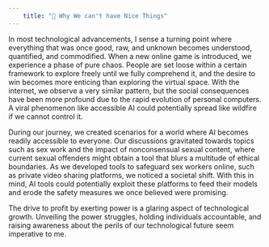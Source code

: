 ```yaml
---
    title: "🧫 Why We can't have Nice Things"
---
```

In most technological advancements, I sense a turning point where everything that was once good, raw, and unknown becomes understood, quantified, and commodified. When a new online game is introduced, we experience a phase of pure chaos. People are set loose within a certain framework to explore freely until we fully comprehend it, and the desire to win becomes more enticing than exploring the virtual space. With the internet, we observe a very similar pattern, but the social consequences have been more profound due to the rapid evolution of personal computers. A viral phenomenon like accessible AI could potentially spread like wildfire if we cannot control it.

During our journey, we created scenarios for a world where AI becomes readily accessible to everyone. Our discussions gravitated towards topics such as sex work and the impact of nonconsensual sexual content, where current sexual offenders might obtain a tool that blurs a multitude of ethical boundaries. As we developed tools to safeguard sex workers online, such as private video sharing platforms, we noticed a societal shift. With this in mind, AI tools could potentially exploit these platforms to feed their models and erode the safety measures we once believed were promising.

The drive to profit by exerting power is a glaring aspect of technological growth. Unveiling the power struggles, holding individuals accountable, and raising awareness about the perils of our technological future seem imperative to me.